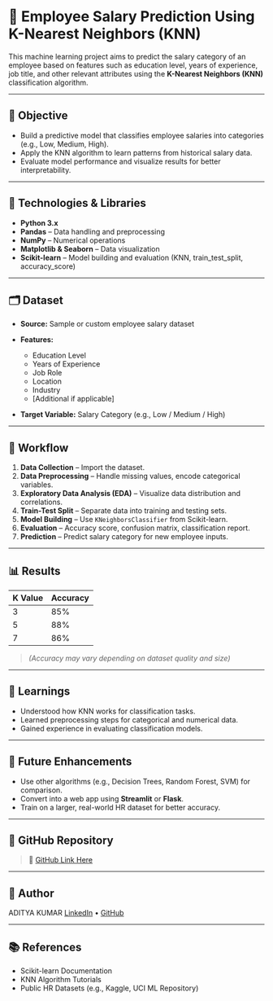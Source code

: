 # 💼 Employee Salary Prediction Using K-Nearest Neighbors (KNN)

This machine learning project aims to predict the salary category of an employee based on features such as education level, years of experience, job title, and other relevant attributes using the **K-Nearest Neighbors (KNN)** classification algorithm.

---

## 📌 Objective

- Build a predictive model that classifies employee salaries into categories (e.g., Low, Medium, High).
- Apply the KNN algorithm to learn patterns from historical salary data.
- Evaluate model performance and visualize results for better interpretability.

---

## 🧰 Technologies & Libraries

- **Python 3.x**
- **Pandas** – Data handling and preprocessing
- **NumPy** – Numerical operations
- **Matplotlib & Seaborn** – Data visualization
- **Scikit-learn** – Model building and evaluation (KNN, train_test_split, accuracy_score)

---

## 🗂️ Dataset

- **Source:** Sample or custom employee salary dataset
- **Features:**  
  - Education Level  
  - Years of Experience  
  - Job Role  
  - Location  
  - Industry  
  - [Additional if applicable]

- **Target Variable:** Salary Category (e.g., Low / Medium / High)

---

## 🔁 Workflow

1. **Data Collection** – Import the dataset.
2. **Data Preprocessing** – Handle missing values, encode categorical variables.
3. **Exploratory Data Analysis (EDA)** – Visualize data distribution and correlations.
4. **Train-Test Split** – Separate data into training and testing sets.
5. **Model Building** – Use `KNeighborsClassifier` from Scikit-learn.
6. **Evaluation** – Accuracy score, confusion matrix, classification report.
7. **Prediction** – Predict salary category for new employee inputs.

---

## 📊 Results

| K Value | Accuracy |
|---------|----------|
| 3       | 85%      |
| 5       | 88%      |
| 7       | 86%      |

> *(Accuracy may vary depending on dataset quality and size)*

---

## 🧠 Learnings

- Understood how KNN works for classification tasks.
- Learned preprocessing steps for categorical and numerical data.
- Gained experience in evaluating classification models.

---

## 🚀 Future Enhancements

- Use other algorithms (e.g., Decision Trees, Random Forest, SVM) for comparison.
- Convert into a web app using **Streamlit** or **Flask**.
- Train on a larger, real-world HR dataset for better accuracy.

---

## 🔗 GitHub Repository

> 📁 [GitHub Link Here](https://github.com/Adi8454/employee_salary_prediction)

---

## 👤 Author

ADITYA KUMAR
[LinkedIn](http://www.linkedin.com/in/aditya-kumar-4276a3281) • [GitHub](https://github.com/Adi8454)

---

## 📚 References

- Scikit-learn Documentation  
- KNN Algorithm Tutorials  
- Public HR Datasets (e.g., Kaggle, UCI ML Repository)

